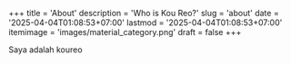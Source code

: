 +++
title = 'About'
description = 'Who is Kou Reo?'
slug = 'about'
date = '2025-04-04T01:08:53+07:00'
lastmod = '2025-04-04T01:08:53+07:00'
itemimage = 'images/material_category.png'
draft = false
+++

Saya adalah koureo